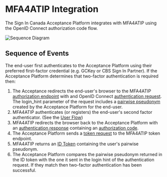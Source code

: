 # MFA4ATIP Integration

The Sign In Canada Acceptance Platform integrates with MFA4ATIP using the OpenID Connect authorization code flow.

![Sequence Diagram](diagrams/sequnece.png)

## Sequence of Events

The end-user first authenticates to the Acceptance Platform using their
preferred first-factor credential (e.g. GCKey or CBS Sign In Partner). If the
Acceptance Platform determines that two-factor authentication is required then:

1. The Acceptance redirects the end-user's browser to the MFA4ATIP
   [authorization
   endpoint](https://openid.net/specs/openid-connect-core-1_0.html#AuthorizationEndpoint)
   with and OpenID Connect [authentication
   request](data_elements.md#authentication-request).
   The login_hint parameter of the request includes a [pairwise pseudonym](data_elements.md#pairwise-pseudonym-pai) created
   by the Acceptance Platform for the end-user.
2. MFA4ATIP authenticates (or registers) the end-user's second factor authenticator. (See the [User Flow](ui_flows.md))
3. MFA4ATIP redirects the browser back to the Acceptance Platform with an
   [authentication response](https://openid.net/specs/openid-connect-core-1_0.html#AuthResponse)
   containing an [authorization code](data_elements.md#authorization-code).
4. The Acceptance Platform sends a [token request](data_elements.md#token-request) to the MFA4ATIP token endpoint.
5. MFA4ATIP returns an [ID Token](data_elements.md#id-token) containing the user's pairwise pseudonym.
6. The Acceptance Platform compares the pairwise pseudonym returned in the ID
   token with the one it sent in the login hint of the authentication request.
   If they match then two-factor authentication has been successful.
